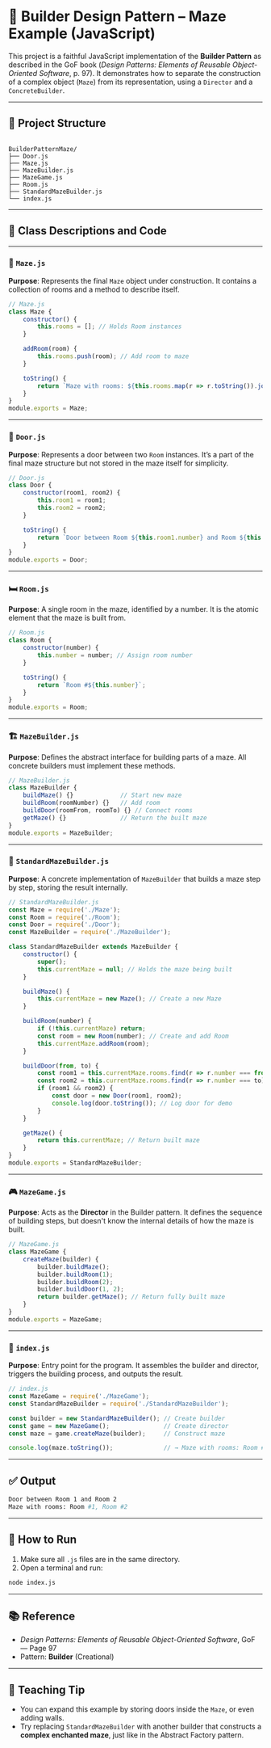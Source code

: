 
# 🧱 Builder Design Pattern – Maze Example (JavaScript)

This project is a faithful JavaScript implementation of the **Builder Pattern** as described in the GoF book (*Design Patterns: Elements of Reusable Object-Oriented Software*, p. 97). It demonstrates how to separate the construction of a complex object (`Maze`) from its representation, using a `Director` and a `ConcreteBuilder`.

---

## 📂 Project Structure

```

BuilderPatternMaze/
├── Door.js
├── Maze.js
├── MazeBuilder.js
├── MazeGame.js
├── Room.js
├── StandardMazeBuilder.js
└── index.js

````

---

## 🧩 Class Descriptions and Code

---

### 🧱 `Maze.js`

**Purpose**: Represents the final `Maze` object under construction. It contains a collection of rooms and a method to describe itself.

```javascript
// Maze.js
class Maze {
    constructor() {
        this.rooms = []; // Holds Room instances
    }

    addRoom(room) {
        this.rooms.push(room); // Add room to maze
    }

    toString() {
        return `Maze with rooms: ${this.rooms.map(r => r.toString()).join(', ')}`;
    }
}
module.exports = Maze;
````

---

### 🚪 `Door.js`

**Purpose**: Represents a door between two `Room` instances. It’s a part of the final maze structure but not stored in the maze itself for simplicity.

```javascript
// Door.js
class Door {
    constructor(room1, room2) {
        this.room1 = room1;
        this.room2 = room2;
    }

    toString() {
        return `Door between Room ${this.room1.number} and Room ${this.room2.number}`;
    }
}
module.exports = Door;
```

---

### 🛏️ `Room.js`

**Purpose**: A single room in the maze, identified by a number. It is the atomic element that the maze is built from.

```javascript
// Room.js
class Room {
    constructor(number) {
        this.number = number; // Assign room number
    }

    toString() {
        return `Room #${this.number}`;
    }
}
module.exports = Room;
```

---

### 🏗️ `MazeBuilder.js`

**Purpose**: Defines the abstract interface for building parts of a maze. All concrete builders must implement these methods.

```javascript
// MazeBuilder.js
class MazeBuilder {
    buildMaze() {}             // Start new maze
    buildRoom(roomNumber) {}   // Add room
    buildDoor(roomFrom, roomTo) {} // Connect rooms
    getMaze() {}               // Return the built maze
}
module.exports = MazeBuilder;
```

---

### 🧰 `StandardMazeBuilder.js`

**Purpose**: A concrete implementation of `MazeBuilder` that builds a maze step by step, storing the result internally.

```javascript
// StandardMazeBuilder.js
const Maze = require('./Maze');
const Room = require('./Room');
const Door = require('./Door');
const MazeBuilder = require('./MazeBuilder');

class StandardMazeBuilder extends MazeBuilder {
    constructor() {
        super();
        this.currentMaze = null; // Holds the maze being built
    }

    buildMaze() {
        this.currentMaze = new Maze(); // Create a new Maze
    }

    buildRoom(number) {
        if (!this.currentMaze) return;
        const room = new Room(number); // Create and add Room
        this.currentMaze.addRoom(room);
    }

    buildDoor(from, to) {
        const room1 = this.currentMaze.rooms.find(r => r.number === from);
        const room2 = this.currentMaze.rooms.find(r => r.number === to);
        if (room1 && room2) {
            const door = new Door(room1, room2);
            console.log(door.toString()); // Log door for demo
        }
    }

    getMaze() {
        return this.currentMaze; // Return built maze
    }
}
module.exports = StandardMazeBuilder;
```

---

### 🎮 `MazeGame.js`

**Purpose**: Acts as the **Director** in the Builder pattern. It defines the sequence of building steps, but doesn't know the internal details of how the maze is built.

```javascript
// MazeGame.js
class MazeGame {
    createMaze(builder) {
        builder.buildMaze();
        builder.buildRoom(1);
        builder.buildRoom(2);
        builder.buildDoor(1, 2);
        return builder.getMaze(); // Return fully built maze
    }
}
module.exports = MazeGame;
```

---

### 🚀 `index.js`

**Purpose**: Entry point for the program. It assembles the builder and director, triggers the building process, and outputs the result.

```javascript
// index.js
const MazeGame = require('./MazeGame');
const StandardMazeBuilder = require('./StandardMazeBuilder');

const builder = new StandardMazeBuilder(); // Create builder
const game = new MazeGame();               // Create director
const maze = game.createMaze(builder);     // Construct maze

console.log(maze.toString());              // → Maze with rooms: Room #1, Room #2
```

---

## ✅ Output

```bash
Door between Room 1 and Room 2
Maze with rooms: Room #1, Room #2
```

---

## 🧪 How to Run

1. Make sure all `.js` files are in the same directory.
2. Open a terminal and run:

```bash
node index.js
```

---

## 📚 Reference

* *Design Patterns: Elements of Reusable Object-Oriented Software*, GoF — Page 97
* Pattern: **Builder** (Creational)

---

## 🧠 Teaching Tip

* You can expand this example by storing doors inside the `Maze`, or even adding walls.
* Try replacing `StandardMazeBuilder` with another builder that constructs a **complex enchanted maze**, just like in the Abstract Factory pattern.


